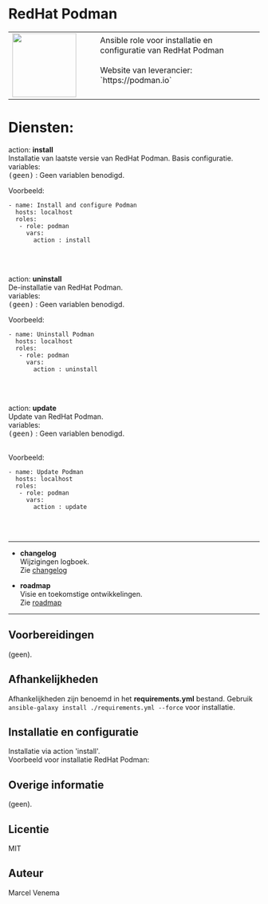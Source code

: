 # RedHat Podman

<table border="0">
  <tr>
    <td width="160px" valign="top"><img src="media/icon_semaphore.png" align="left" height="128" width="128" /></td>
    <td>Ansible role voor installatie en configuratie van RedHat Podman<br/> 
        <br/>
        Website van leverancier: `https://podman.io`<br/>
        <br/>
    </td>
  </tr>
</table>

# Diensten:


action: **install**<br/>
Installatie van laatste versie van RedHat Podman. Basis configuratie.<br/>
variables:<br/>
<kbd>(geen)</kbd> : Geen variablen benodigd.<br/>

Voorbeeld:
```
- name: Install and configure Podman
  hosts: localhost
  roles:
   - role: podman
     vars:
       action : install
```
<br/>
<br/>


action: **uninstall**<br/>
De-installatie van RedHat Podman.<br/>
variables:<br/>
<kbd>(geen)</kbd> : Geen variablen benodigd.<br/>

Voorbeeld:
```
- name: Uninstall Podman
  hosts: localhost
  roles:
   - role: podman
     vars:
       action : uninstall
```
<br/>
<br/>


action: **update**<br/>
Update van RedHat Podman.<br/>
variables:<br/>
<kbd>(geen)</kbd> : Geen variablen benodigd.<br/>
<br/>

Voorbeeld:
```
- name: Update Podman
  hosts: localhost
  roles:
   - role: podman
     vars:
       action : update
```
<br/>
<br/>


***

- **changelog**<br/>
  Wijzigingen logboek.<br/>
  Zie [changelog](CHANGELOG.md)<br/>



- **roadmap**<br/>
  Visie en toekomstige ontwikkelingen.<br/>
  Zie [roadmap](ROADMAP.md)<br/>

***

## Voorbereidingen
(geen).<br/>


## Afhankelijkheden
Afhankelijkheden zijn benoemd in het **requirements.yml** bestand. Gebruik `ansible-galaxy install ./requirements.yml --force` voor installatie.<br/>


## Installatie en configuratie
Installatie via action 'install'.<br/>
Voorbeeld voor installatie RedHat Podman:


## Overige informatie
(geen).<br/>


## Licentie
MIT


## Auteur
Marcel Venema
